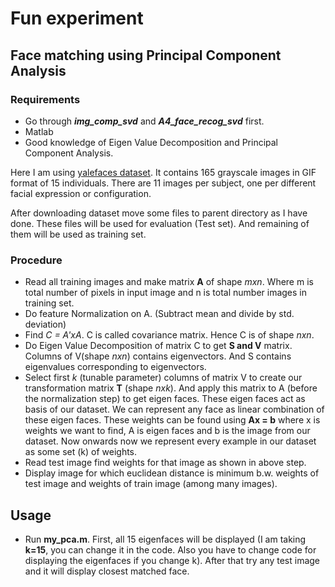 # Fun experiment

## Face matching using Principal Component Analysis

### Requirements
* Go through *__img_comp_svd__* and *__A4_face_recog_svd__* first.
* Matlab
* Good knowledge of Eigen Value Decomposition and Principal Component Analysis.

Here I am using [yalefaces dataset](http://cvc.cs.yale.edu/cvc/projects/yalefaces/yalefaces.html). It contains 165 grayscale images in GIF format of 15 individuals. There are 11 images per subject, one per different facial expression or configuration.

After downloading dataset move some files to parent directory as I have done. These files will be used for evaluation (Test set). And remaining of them will be used as training set.

### Procedure
* Read all training images and make matrix **A** of shape *mxn*. Where m is total number of pixels in input image and n is total number images in training set.
* Do feature Normalization on A. (Subtract mean and divide by std. deviation)
* Find *C = A'xA*. C is called covariance matrix. Hence C is of shape *nxn*. 
* Do Eigen Value Decomposition of matrix C to get **S and V** matrix. Columns of V(shape *nxn*) contains eigenvectors. And S contains eigenvalues corresponding to eigenvectors.
* Select first *k* (tunable parameter) columns of matrix V to create our transformation matrix **T** (shape *nxk*). And apply this matrix to A (before the normalization step) to get eigen faces. These eigen faces act as basis of our dataset. We can represent any face as linear combination of these eigen faces. These weights can be found using **Ax = b** where x is weights we want to find, A is eigen faces and b is the image from our dataset. Now onwards now we represent every example in our dataset as some set (k) of  weights.
* Read test image find weights for that image as shown in above step.
* Display image for which euclidean distance is minimum b.w. weights of test image and weights of train image (among many images).

## Usage
* Run **my_pca.m**. First, all 15 eigenfaces will be displayed (I am taking **k=15**, you can change it in the code. Also you have to change code for displaying the eigenfaces if you change k). After that try any test image and it will display closest matched face.